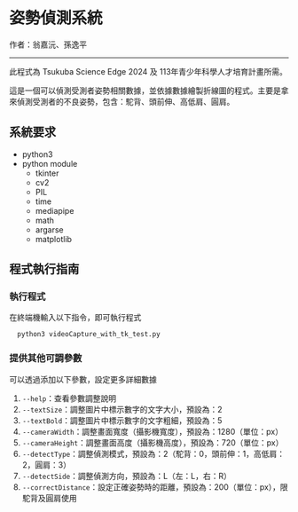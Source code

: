 # 姿勢偵測系統

作者：翁嘉沅、孫逸平

---

此程式為 Tsukuba Science Edge 2024 及 113年青少年科學人才培育計畫所需。

這是一個可以偵測受測者姿勢相關數據，並依據數據繪製折線圖的程式。主要是拿來偵測受測者的不良姿勢，包含：駝背、頭前伸、高低肩、圓肩。

## 系統要求
* python3
* python module
  * tkinter
  * cv2
  * PIL
  * time
  * mediapipe
  * math
  * argarse
  * matplotlib

## 程式執行指南

### 執行程式

在終端機輸入以下指令，即可執行程式

```
  python3 videoCapture_with_tk_test.py
```

### 提供其他可調參數

可以透過添加以下參數，設定更多詳細數據

1. `--help`：查看參數調整說明
2. `--textSize`：調整圖片中標示數字的文字大小，預設為：2
3. `--textBold`：調整圖片中標示數字的文字粗細，預設為：5
4. `--cameraWidth`：調整畫面寬度（攝影機寬度），預設為：1280（單位：px）
5. `--cameraHeight`：調整畫面高度（攝影機高度），預設為：720（單位：px）
6. `--detectType`：調整偵測模式，預設為：2（駝背：0，頭前伸：1，高低肩：2，圓肩：3）
7. `--detectSide`：調整偵測方向，預設為：L（左：L，右：R）
8. `--correctDistance`：設定正確姿勢時的距離，預設為：200（單位：px），限駝背及圓肩使用
